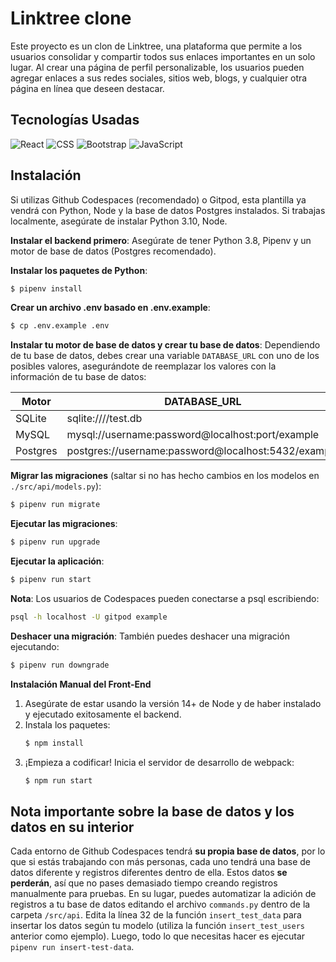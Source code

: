 # Linktree clone

Este proyecto es un clon de Linktree, una plataforma que permite a los usuarios consolidar y compartir todos sus enlaces importantes en un solo lugar. Al crear una página de perfil personalizable, los usuarios pueden agregar enlaces a sus redes sociales, sitios web, blogs, y cualquier otra página en línea que deseen destacar.

## Tecnologías Usadas

![React](https://img.shields.io/badge/React-20232A?style=for-the-badge&logo=react&logoColor=61DAFB) ![CSS](https://img.shields.io/badge/CSS-239120?style=for-the-badge&logo=css3&logoColor=white) ![Bootstrap](https://img.shields.io/badge/Bootstrap-563D7C?style=for-the-badge&logo=bootstrap&logoColor=white) ![JavaScript](https://img.shields.io/badge/JavaScript-323330?style=for-the-badge&logo=javascript&logoColor=F7DF1E)

## Instalación

   Si utilizas Github Codespaces (recomendado) o Gitpod, esta plantilla ya vendrá con Python, Node y la base de datos Postgres instalados. Si trabajas localmente, asegúrate de instalar Python 3.10, Node.

**Instalar el backend primero**:
   Asegúrate de tener Python 3.8, Pipenv y un motor de base de datos (Postgres recomendado).

**Instalar los paquetes de Python**:
   ```sh
   $ pipenv install
   ```

**Crear un archivo .env basado en .env.example**:
   ```sh
   $ cp .env.example .env
   ```

**Instalar tu motor de base de datos y crear tu base de datos**:
   Dependiendo de tu base de datos, debes crear una variable `DATABASE_URL` con uno de los posibles valores, asegurándote de reemplazar los valores con la información de tu base de datos:

   | Motor     | DATABASE_URL                               |
   |-----------|--------------------------------------------|
   | SQLite    | sqlite:////test.db                         |
   | MySQL     | mysql://username:password@localhost:port/example |
   | Postgres  | postgres://username:password@localhost:5432/example |

**Migrar las migraciones** (saltar si no has hecho cambios en los modelos en `./src/api/models.py`):
   ```sh
   $ pipenv run migrate
   ```

**Ejecutar las migraciones**:
   ```sh
   $ pipenv run upgrade
   ```

**Ejecutar la aplicación**:
   ```sh
   $ pipenv run start
   ```

   **Nota**: Los usuarios de Codespaces pueden conectarse a psql escribiendo:
   ```sh
   psql -h localhost -U gitpod example
   ```

**Deshacer una migración**:
   También puedes deshacer una migración ejecutando:
   ```sh
   $ pipenv run downgrade
   ```
**Instalación Manual del Front-End**

1. Asegúrate de estar usando la versión 14+ de Node y de haber instalado y ejecutado exitosamente el backend.
2. Instala los paquetes:
   ```sh
   $ npm install
   ```
3. ¡Empieza a codificar! Inicia el servidor de desarrollo de webpack:
   ```sh
   $ npm run start
   ```
   
## **Nota importante sobre la base de datos y los datos en su interior**

Cada entorno de Github Codespaces tendrá **su propia base de datos**, por lo que si estás trabajando con más personas, cada uno tendrá una base de datos diferente y registros diferentes dentro de ella. Estos datos **se perderán**, así que no pases demasiado tiempo creando registros manualmente para pruebas. En su lugar, puedes automatizar la adición de registros a tu base de datos editando el archivo ```commands.py``` dentro de la carpeta ```/src/api```. Edita la línea 32 de la función ```insert_test_data``` para insertar los datos según tu modelo (utiliza la función ```insert_test_users``` anterior como ejemplo). Luego, todo lo que necesitas hacer es ejecutar ```pipenv run insert-test-data```.

